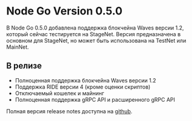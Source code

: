 # Node Go Version 0.5.0

В Node Go 0.5.0 добавлена поддержка блокчейна Waves версии 1.2, который сейчас тестируется на StageNet.
Версия предназначена в основном для StageNet, но может быть использована на TestNet или MainNet.

## В релизе

 * Полноценная поддержка блокчейна Waves версии 1.2
 * Поддержка RIDE версии 4 (кроме оценки скриптов)
 * Отключаемый кошелек и майнинг
 * Полноценная поддержка gRPC API и расширенного gRPC API

Полная версия release notes доступна на [github](https://github.com/wavesplatform/gowaves/releases/tag/v0.5.0).
